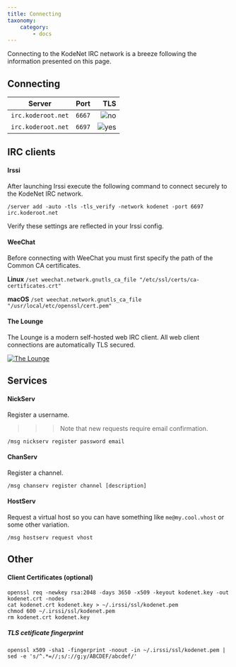 ```yaml
---
title: Connecting
taxonomy:
    category:
        - docs
--- 
```

Connecting to the KodeNet IRC network is a breeze following the information presented on this page.

## Connecting
| Server             | Port     | TLS   |
| ------------------ |:--------:| -----:|
| `irc.koderoot.net`   | `6667`     | ![no](/user/pages/media/irc/red-no.png) |
| `irc.koderoot.net`   | `6697`     | ![yes](/user/pages/media/irc/green-yes.png) |

## IRC clients
#### Irssi
After launching Irssi execute the following command to connect securely to the KodeNet IRC network.

`/server add -auto -tls -tls_verify -network kodenet -port 6697 irc.koderoot.net`

Verify these settings are reflected in your Irssi config.

#### WeeChat 
Before connecting with WeeChat you must first specify the path of the Common CA certificates.

**Linux**
`/set weechat.network.gnutls_ca_file "/etc/ssl/certs/ca-certificates.crt"`

**macOS**
`/set weechat.network.gnutls_ca_file "/usr/local/etc/openssl/cert.pem"`

#### The Lounge
The Lounge is a modern self-hosted web IRC client. All web client connections are automatically TLS secured.

[![The Lounge](/user/pages/media/irc/TheLounge.png)](https://irc.koderoot.net)

## Services
#### NickServ
Register a username.

>>>Note that new requests require email confirmation. 

`/msg nickserv register password email`


#### ChanServ
Register a channel.

`/msg chanserv register channel [description]`

#### HostServ
Request a virtual host so you can have something like `me@my.cool.vhost` or some other variation.

`/msg hostserv request vhost`

## Other
#### Client Certificates (optional)
```
openssl req -newkey rsa:2048 -days 3650 -x509 -keyout kodenet.key -out kodenet.crt -nodes
cat kodenet.crt kodenet.key > ~/.irssi/ssl/kodenet.pem
chmod 600 ~/.irssi/ssl/kodenet.pem
rm kodenet.crt kodenet.key
```

##### TLS cetificate fingerprint

`openssl x509 -sha1 -fingerprint -noout -in ~/.irssi/ssl/kodenet.pem | sed -e 's/^.*=//;s/://g;y/ABCDEF/abcdef/'`


